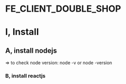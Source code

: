 # FE_CLIENT_DOUBLE_SHOP

# I, Install
## A, install nodejs
=> to check node version: node -v or node -version
### B, install reactjs
